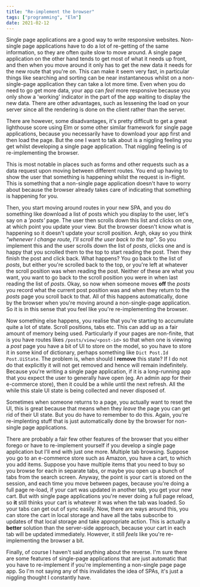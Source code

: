 ```yaml
---
title: "Re-implement the browser"
tags: ["programming", "Elm"]
date: 2021-02-12
---
```


Single page applications are a good way to write responsive websites. Non-single page applications have to do a lot of re-getting of the same information, so they are often quite slow to move around. A single page application on the other hand tends to get most of what it needs up front, and then when you move around it only has to get the new data it needs for the new route that you're on. This can make it seem very fast, in particular things like searching and sorting can be near instantaneous whilst on a non-single-page application they can take a lot more time. Even when you do need to go get more data, your app can *feel* more responsive because you only show a 'working' indicator in the part of the app waiting to display the new data. There are other advantages, such as lessening the load on your server since all the rendering is done on the client rather than the server.

There are however, some disadvantages, it's pretty difficult to get a great lighthouse score using Elm or some other similar framework for single page applications, because you necessarily have to download your app first and then load the page. But the one I want to talk about is a niggling feeling you get whilst developing a single page application. That niggling feeling is of re-implementing the browser.

This is most notable in places such as forms and other requests such as a data request upon moving between different routes. You end up having to show the user that something is happening whilst the request is in-flight. This is something that a non-single page application doesn't have to worry about because the browser already takes care of indicating that something is happening for you.

Then, you start moving around routes in your new SPA, and you do something like download a list of posts which you display to the user, let's say on a *'posts'* page. The user then scrolls down this list and clicks on one, at which point you update your view. But the browser doesn't know what is happening so it doesn't update your scroll position. Argh, okay so you think *"whenever I change route, I'll scroll the user back to the top"*. So you implement this and the user scrolls down the list of *posts*, clicks one and is happy that you scrolled them to the top to start reading the post. Then they finish the post and click back. What happens? You go back to the list of *posts*, but either you're scrolled back to the top, or you're left at whatever the scroll position was when reading the post. Neither of these are what you want, you want to go back to the scroll position you were in when last reading the list of *posts*. Okay, so now when someone moves **off** the *posts* you record what the current post position was and when they return to the *posts* page you scroll back to that. All of this happens automatically, done by the browser when you're moving around a non-single-page application. So it is in this sense that you feel like you're re-implementing the browser.

Now something else happens, you realise that you're starting to accumulate quite a lot of state. Scroll positions, tabs etc. This can add up as a fair amount of memory being used. Particularly if your pages are non-finite, that is you have routes likes `/posts/view/<post-id>` so that when one is viewing a *post* page you have a bit of UI to store on the model, so you have to store it in some kind of dictionary, perhaps something like `Dict Post.Id Post.UiState`. The problem is, when should I **remove** this state? If I do not do that explicitly it will not get removed and hence will remain indefinitely. Because you're writing a single page application, if it is a long-running app that you expect the user to generally have open (eg. An admin app for their e-commerce store), then it could be a while until the next refresh. All the while this stale UI state is being collected and never disposed of. 

Sometimes when someone returns to a page, you actually want to reset the UI, this is great because that means when they *leave* the page you can get rid of their UI state. But you do have to remember to do this. Again, you're re-implenting stuff that is just automatically done by the browser for non-single page applications.

There are probably a fair few other features of the browser that you either forego or have to re-implement yourself if you develop a single page application but I'll end with just one more. Multiple tab browsing. Suppose you go to an e-commerce store such as Amazon, you have a cart, to which you add items. Suppose you have multiple items that you need to buy so you browse for each in separate tabs, or maybe you open up a bunch of tabs from the search screen. Anyway, the point is your cart is stored on the session, and each time you move between pages, because you're doing a full page re-load, if your cart was updated in another tab, you get your new cart. But with single page applications you're never doing a full page reload, so **it** still thinks your cart is whatever it was when the tab was loaded. So your tabs can get out of sync easily. Now, there are ways around this, you can store the cart in local storage and have all the tabs subscribe to updates of that local storage and take appropriate action. This is actually a **better** solution than the server-side approach, because your cart in each tab will be updated immediately. However, it still *feels* like you're re-implementing the browser a bit.


Finally, of course I haven't said anything about the reverse. I'm sure there are some features of single-page applications that are just automatic that you have to re-implement if you're implementing a non-single page page app. So I'm not saying any of this invalidates the idea of SPAs, it's just a niggling thought I constantly have.
